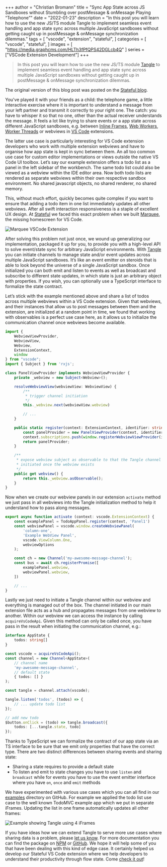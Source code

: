 +++
author = "Christian Bromann"
title = "Sync App State across JS Sandboxes without Stumbling over postMessage & onMessage Playing “Telephone”"
date = "2022-01-23"
description = "In this post you will learn how to use the new JS/TS module Tangle to implement seamless event handling and app state sync across multiple JavaScript sandboxes without getting caught up in postMessage & onMessage synchronization dilemmas."
tags = [
    "vscode",
    "extension",
    "stateful",
]
categories = [
    "vscode",
    "stateful",
]
images = [
    "https://media.graphcms.com/HLTh3fPfQPS42DGLcb4Q"
]
series = ["VSCode Extension Development"]
+++

> In this post you will learn how to use the new JS/TS module [Tangle](https://github.com/stateful/tangle) to implement seamless event handling and app state sync across multiple JavaScript sandboxes without getting caught up in postMessage & onMessage synchronization dilemmas.

The original version of this blog post was posted on the [Stateful blog](https://stateful.com/blog/telephone-game-of-postmessage).

You've played it with your friends as a child: the telephone game, a little interactive exercise where it is important to understand a message from your left partner and transmit it correctly to your right one. The catch: you have to whisper it so that no one, other than the actual receiver understands the message. It feels a lot like trying to share events or a app state across different JavaScript sandboxes, e.g. between [Inline Frames](https://developer.mozilla.org/en-US/docs/Web/HTML/Element/iframe), [Web Workers](https://developer.mozilla.org/en-US/docs/Web/API/Web_Workers_API#web_workers_concepts_and_usage), [Worker Threads](https://nodejs.org/api/worker_threads.html) or webviews in [VS Code](https://code.visualstudio.com/) extensions.

The latter use case is particularly interesting for VS Code extension developers who work with multiple extension webviews and have to organise how app state is kept in sync between them. An all too common use case for custom editor implementations or views outside the native VS Code UI toolbox. Let’s say our example extension offers a todo list as a panel in the left sidebar of the workbench. The same todo list could also be viewed as a webview within the IDE editor area. Now both todo lists are rendered as separate webviews within their own respective sandbox environment. No shared javascript objects, no shared renderer, no shared memory.

This, without much effort, quickly becomes quite complex if you want to ensure that adding a todo item in one list immediately updates all other webviews. After all swift interaction responsiveness is a staple of excellent UX design. At [Stateful](https://stateful.com/) we faced this exact problem when we built [Marquee](https://marketplace.visualstudio.com/items?itemName=activecove.marquee), the missing homescreen for VS Code.

![Marquee VSCode Extension](https://media.graphcms.com/HLTh3fPfQPS42DGLcb4Q "Illustrate sync of app state across webviews and workbench (native-vscode) JS sandboxes as implemented in Marquee")

After solving this problem not just once, we wound up generalizing our implementation, packaged it up for you, to provide you with a high-level API to solve event/state sync for arbitrary JavaScript environments. With [Tangle](https://www.npmjs.com/package/tangle) you can initiate channels to manage state and/or event updates across multiple JavaScript sandboxes. It’s like an event emitter on steroids that is able to look beyond the universe of a single JavaScript sandbox. Once initialized you can both emit and listen to events as well as broadcast and subscribe to different state updates, in which state is just an arbitrary object with properties. If you wish, you can optionally use a TypeScript interface to formalize the state contract.

Let’s stick with the example mentioned above and share a list of todos across multiple webviews within a VS Code extension. Given that webviews, and their instances that allow us to post messages between them and the extension, are initialized at a random point in time, we found that working with observables is a perfect use case here, as it allows us to initialize the communication channel once webviews become available.

```ts
import {
    WebviewViewProvider,
    WebviewView,
    Webview,
    ExtensionContext,
    window
} from "vscode";
import { Subject } from 'rxjs';

class PanelViewProvider implements WebviewViewProvider {
    private _webview = new Subject<Webview>();

    resolveWebviewView(webviewView: WebviewView) {
        /**
         * trigger channel initiation
         */
        this._webview.next(webviewView.webview)

        // ...
    }

    public static register(context: ExtensionContext, identifier: string) {
        const panelProvider = new PanelViewProvider(context, identifier);
        context.subscriptions.push(window.registerWebviewViewProvider(identifier, panelProvider));
        return panelProvider;
    }

    /**
     * expose webview subject as observable to that the Tangle channel is
     * initiated once the webview exists
     */
    public get webview() {
        return this._webview.asObservable();
    }
}
```

Now when we create our webview panels in our extension `activate` method we just pass in all webviews into the Tangle initialization method to help it understand how to pass along messages.

```ts
export async function activate (context: vscode.ExtensionContext) {
    const examplePanel = TodoAppPanel.register(context, 'Panel1')
    const webviewPanel = vscode.window.createWebviewPanel(
        'column-one',
        'Example WebView Panel',
        vscode.ViewColumn.One,
        webviewOptions
    );

    const ch = new Channel('my-awesome-message-channel');
    const bus = await ch.registerPromise([
        examplePanel.webview,
        webviewPanel.webview,
    ])

    // ...
}
```

Lastly we just need to initiate a Tangle channel within our webview and everything is managed out of the box. The channel initiated in our main extension file acts as a hub and propagates messages from one webview to another. Within our webview we can access the instance by calling `acquireVsCodeApi`. Given this method can only be called once, you have pass in the result when initiating the communication channel, e.g.:

```ts
interface AppState {
    todos: string[]
}

const vscode = acquireVsCodeApi();
const channel = new Channel<AppState>(
    // channel name
    'my-awesome-message-channel',
    // default state
    { todos: [] }
);

const tangle = channel.attach(vscode);

tangle.listen('todos', (todos) => {
    // ... update todo list
});

// add new todo
$button.onClick = (todo) => tangle.broadcast({
    todos: [...tangle.state, todo]
});
```

Thanks to TypeScript we can formalize the contract of our app state via an TS interface to be sure that we emit only properties that have the correct type. There are two distinct differences between sharing events and sharing state:

- Sharing a state requires to provide a default state
- To listen and emit to state changes you have to use `listen` and `broadcast` while for events you have to use the event emitter interface where you have `on`, `once` and `emit` methods

We have experimented with various use cases which you can all find in our [examples](https://github.com/stateful/tangle/tree/main/examples) directory on GitHub. For example we applied the todo list use case to the well known TodoMVC example app which we put in separate iFrames. Updating the list in one frame automatically updates all other frames:

![Example showing Tangle using 4 iFrames](https://media.graphcms.com/8jvad9kFQuyl6RJHolNx "Example showing Tangle using 4 iFrames")

If you have ideas how we can extend Tangle to serve more use cases where sharing data is a problem, please [let us know](https://github.com/stateful/tangle/issues/new). For more documentation you can find the package on [NPM](https://www.npmjs.com/package/tangle) or [GitHub](https://github.com/stateful/tangle). We hope it will help some of you that have been dealing with this kind of edge case. It certainly helped us develop our Stateful VS Code extension where we help developers to understand their productivity through flow state. Come [check it out](https://marketplace.visualstudio.com/items?itemName=stateful.edge)!
